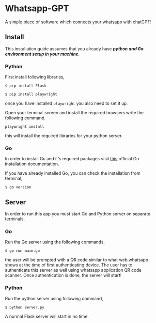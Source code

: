 # Whatsapp-GPT
A simple piece of software which connects your whatsapp with chatGPT!

## Install
This installation guide assumes that you already have ***python and Go environment setup in your machine***. 

### Python 
First install following libraries, 

```
$ pip install Flask

$ pip install playwright
```

once you have installed `playwright` you also need to set it up. 

Open your terminal screen and install the required browsers write the following command, 

```
playwright install
```

this will install the required libraries for your python server. 

### Go
In order to install Go and it's required packages visit [this](https://go.dev/doc/install) official Go installation documentation. 

If you have already installed Go, you can check the installation from terminal, 

```
$ go version
```

## Server
In order to run this app you must start Go and Python server on separate terminals. 
 
### Go
Run the Go server using the following commands, 

```
$ go run main.go
```

the user will be prompted with a QR code similar to what web.whatsapp shows at the time of first authenticating device. The user has to authenticate this server as well using whatsapp application QR code scanner. 
Once authentication is done, the server will start!

### Python 
Run the python server using following command, 

```
$ python server.py
```

A normal Flask server will start in no time. 
